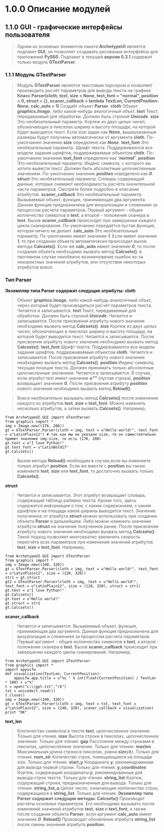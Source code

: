 # 1.0.0 Описание модулей #
## 1.1.0 GUI - графические интерфейсы пользователя ##
> Одним из основных элементов пакета **ArchetypeUI** является подпакет **GUI**, он позволяет создавать рисованые интерфейсы для приложений **PyS60**.
> Подпакет в текущей **версии 0.3.1** содержит только модуль **GTextParser**.
### 1.1.1 Модуль GTextParser ###
> Модуль **GTextParser** является текстовым парсером и позволяет производить расчёт параметров для вывода текста на графике.
**Класс Parser(cloth, text, size = None, text\_font = "normal", position = 0, struct = {}, scaner\_callback = lambda TextLen, CurrentPosition: None, calc\_auto = 1)**
> Создаёт объект **Parser**.
**cloth**
> Объект _**graphics.Image**_, либо какой-нибудь аналогичный объкт.
**text**
> Текст, передаваемый для обработки. Должен быть строкой _**Unicode**_.
**size**
> Это необязательный параметр. Кортеж из двух целых чисел, обозначающих в пикселах ширину и высоту площади, на которой будет выводится текст. Если size задан как _**None**_, вышеуказанные размеры будут получены автоматически от аргумента **cloth**. По-умолчанию значение **size** определено как _**None**_.
**text\_font**
> Это необязательный параметр. Шрифт текста. Поддерживаются все модели задания шрифтов, поддерживаемые объектом **cloth**. По-умолчанию значение **text\_font** определено как _**’normal’**_.
**position**
> Это необязательный параметр. Индекс символа, с которого вы хотите вывести текст. Должен быть абсолютным целочисленным значением.  По-умолчанию значение **position** определено как _**0**_.
**struct**
> Это необязательный параметр. Словарь содержащий данные, которые снимают необходимость расчёта значительной части параметров. Смотрите более подробно в описании атрибутов.
**scaner\_callback**
> Это необязательный параметр. Вызываемый объект, функция, принимающая два аргумента. Данная функция предназначена для визуализации и слежениея за процессом расчета параметров. Первый аргумент - общее колличество символов в **text**, а второй - положение сканера в **text**. Вызов **scaner\_callback** происходит при завершении каждого цикла сканирования. По-умолчанию передаётся пустая функция, которая ничего не делает.
**calc\_auto**
> Это необязательный параметр. По-умолчанию имеет значение _**1**_. Если имеет значение _**1**_, то при создании объекта автоматически происходит вызов метода **Calcsets()**. Если же **calc\_auto** имеет значение _**0**_, то после создания объекта необходимо вызвать метод **Calcsets()**, в противном случае неизбежно возникновение ошибок из-за некоректных значений атрибутов, или отсутствия некоторых атрибутов вовсе.
### Тип Parser ###
**Экземпляр типа Parser содержит следущие атрибуты:**
**cloth**
> Объект **graphics.Image**, либо какой-нибудь аналогичный объкт, через который будет производиться расчёт параметров текста. Читается и записывается.
**text**
> Текст, передаваемый для обработки. Должен быть строкой _**Unicode**_. Читается и записывается. После присвоения атрибуту нового значения необходимо вызвать метод **Calcsets()**.
**size**
> Кортеж из двух целых чисел, обозначающих в пикселах ширину и высоту площади, на которой будет выводится текст. Читается и записывается. После присвоения атрибуту нового значения необходимо вызвать метод **Calcsets()**.
**text\_font**
> Шрифт текста. Поддерживаются все модели задания шрифтов, поддерживаемые объектом **cloth**. Читается и записывается. После присвоения атрибуту нового значения необходимо вызвать метод **Calcsets()**.
**position**
> Индекс символа, текущая позиция текста. Должен принимать только абсолютные целочисленные значениея. Читается и записывается. В случае, если атрибут text имеет значение _**u""**_ (пустая строка), **position** возвращает значение _**0**_. После присвоения атрибуту **position** нового значения необходимо вызвать метод **Reload()**.

> Вовсе необязательно вызывать метод **Calcsets()** после изменение каждого из атрибутов **text**, **size** и **text\_font**. Можно изменить несколько атрибутов, а затем вызвать **Calcsets()**.
Например,
```
from ArchetypeUI.GUI import GTextParser
from graphics import *
img = Image.new((176, 208))
gt = GTextParser.Parser(cloth = img, text = u"Hello world!", text_font = u"LatinPlain12") # так как мы не указали size, то он самостоятельно примет значение img.size, то есть (176, 208)
gt.text = u"I love Python!"
gt.text_font = u"LatinBold17"
gt.Calcsets()
```
> Вызов метода **Reload()** необходим в случае,если вы изменяете только атрибут **position**. Если же вместе с **position** вы также изменяете **text**, **size** или **text\_font**, то достаточно вызвать только **Calcsets()**.

**struct**
> Читается и записывается. Этот атрибут возвращает словарь, содержащий таблицу рабивки текста.  Кроме того, здесь содержится информация о том, с каким содержанием, с каким шрифтом и на площади какой ширины выводится текст. Значение полученное от атрибута **struct** можно использовать при создании объекта **Parser** в дальнейшем. Либо можно изменить значение атрибута **struct** на значение полученное ранее. После присвоения атрибуту нового значения необходимо вызвать метод **Calcsets()**. Такой подход позволяет многократно увеличить скорость пересчёта всех параметров при изменении значений атрибутов **text**, **size** и **text\_font**.
Например,
```
from ArchetypeUI.GUI import GTextParser
from graphics import *
img = Image.new((240, 320))
gt = GTextParser.Parser(cloth = img, text = u"Hello world!", text_font = u"LatinPlain12", size = (120, 320))
str1 = gt.struct
gt2 = GTextParser.Parser(cloth = img, text = u"Hello world!", text_font = u"LatinPlain12", size = (120, 320), struct = str1)
gt.text = u"I love Python!"
gt.Calcsets()
gt.text = u"Hello world!"
gt.struct = str1
gt.Calcsets()
```
**scaner\_callback**
> Читается и записывается. Вызываемый объект, функция, принимающая два аргумента. Данная функция предназначена для визуализации и слежениея за процессом расчета параметров. Первый аргумент - общее колличество символов в **text**, а второй - положение сканера в **text**. Вызов **scaner\_callback** происходит при завершении каждого цикла сканирования.
Например,
```
from ArchetypeUI.GUI import GTextParser
from graphics import *
import appuifw
def visualization(TextLen, CurrentPosition):
    appuifw.app.title = u"%s " % int(float(CurrentPosition) / TextLen * 100) + u"%"
t = open("c:\\gpl.txt","rb")
txt = unicode(t.read())
t.close()
img = Image.new((240, 320))
gt = GTextParser.Parser(cloth = img, text = txt, text_font = u"LatinPlain12", size = (240, 320), scaner_callback = visualization)
print "OK"
```
**text\_len**
> Колличество символов в тексте **text**, целочисленное значение. Только для чтения.
**max**
> Высота строки в пикселах, целочисленное значение. Только для чтения.
**gap**
> Расстояние между строками в пикселах, целочисленное значение. Только для чтения.
**maxlen**
> Максимальная длина строки в пикселах, равна _**size`[0]`**_. Только для чтения.
**num\_str**
> Количество строк, помещающиеся на площади size. Только для чтения.
**start\_y**
> Координата _**y**_, рекомендованная для вывода первой строки. Только для чтения.
**y\_coordinates**
> Кортеж, содержащий координаты _**y**_, рекомендованные для вывода строк текста. Только для чтения.
**string\_list**
> Кортеж, содержащий строки, предназначенные для вывода. Только для чтения.
**string\_list\_q**
> Целое число, означающие колличество строк, содержащихся в **string\_list**. Только для чтения.
**Экземпляр типа Parser содержит следущие методы:**
**Calcsets()**
> Производит расчёты основных параметров. Его необходимо вызывать после изменений значений атрибутов **text**, **size** и **text\_font**, а также после создания объекта **Parser**, если аргумент **calc\_auto** имеет значение _**0**_.
**Reload()**
> Производит обновление атрибута **string\_list** после смены значения атрибута **position**.